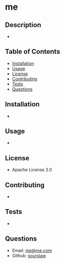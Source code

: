 # me
## Description
- 
## Table of Contents
- [Installation](#installation)
- [Usage](#Usage)
- [License](#License)
- [Contributing](#Contributing)
- [Tests](#Tests)
- [Questions](#Questions)
## Installation
- 
## Usage
- 
## License
- Apache License 2.0
## Contributing
- 
## Tests
- 
##  Questions
- Email: me@me.com
- Github: [sourslaw](https://github.com/sourslaw)